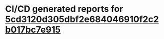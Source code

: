 # CI/CD generated reports for [5cd3120d305dbf2e684046910f2c2b017bc7e915](https://github.com/hydephp/develop/commit/5cd3120d305dbf2e684046910f2c2b017bc7e915)
